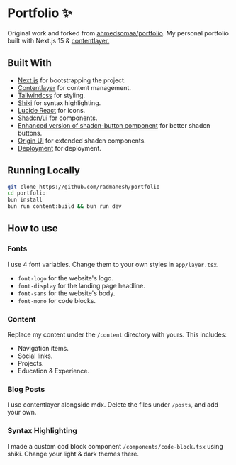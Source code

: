 # Portfolio ✨

Original work and forked from [ahmedsomaa/portfolio](https://github.com/ahmedsomaa/portfolio). My personal portfolio built with Next.js 15 & [contentlayer.](https://github.com/radmanesh/portfolio)

## Built With

- [Next.js](https://nextjs.org/) for bootstrapping the project.
- [Contentlayer](https://contentlayer.dev/) for content management.
- [Tailwindcss](https://tailwindcss.com/) for styling.
- [Shiki](https://shiki.style/) for syntax highlighting.
- [Lucide React](https://lucide.dev/) for icons.
- [Shadcn/ui](https://ui.shadcn.com/) for components.
- [Enhanced version of shadcn-button component](https://enhanced-button.vercel.app/) for better shadcn buttons.
- [Origin UI](https://originui.com/) for extended shadcn components.
- [Deployment](https://vercel.com/) for deployment.

## Running Locally

```sh
git clone https://github.com/radmanesh/portfolio
cd portfolio
bun install
bun run content:build && bun run dev
```

## How to use

### Fonts

I use 4 font variables. Change them to your own styles in `app/layer.tsx`.

- `font-logo` for the website's logo.
- `font-display` for the landing page headline.
- `font-sans` for the website's body.
- `font-mono` for code blocks.

### Content

Replace my content under the `/content` directory with yours. This includes:

- Navigation items.
- Social links.
- Projects.
- Education & Experience.

### Blog Posts

I use contentlayer alongside mdx. Delete the files under `/posts`, and add your own.

### Syntax Highlighting

I made a custom cod block component `/components/code-block.tsx` using shiki. Change your
light & dark themes there.
